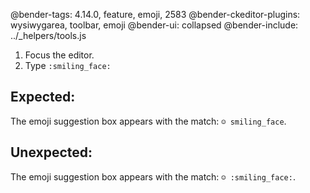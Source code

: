 @bender-tags: 4.14.0, feature, emoji, 2583
@bender-ckeditor-plugins: wysiwygarea, toolbar, emoji
@bender-ui: collapsed
@bender-include: ../_helpers/tools.js

1. Focus the editor.
1. Type `:smiling_face:`

## Expected:

The emoji suggestion box appears with the match: `☺️ smiling_face`.

## Unexpected:

The emoji suggestion box appears with the match: `☺️ :smiling_face:`.
